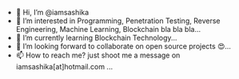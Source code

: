 - 👋 Hi, I’m @iamsashika
- 👀 I’m interested in Programming, Penetration Testing, Reverse Engineering, Machine Learning, Blockchain bla bla bla...
- 🌱 I’m currently learning Blockchain Technology...
- 💞️ I’m looking forward to collaborate on open source projects 😍...
- 📫 How to reach me? just shoot me a message on iamsashika[at]hotmail.com ...

<!---
iamsashika/iamsashika is a ✨ special ✨ repository because its `README.md` (this file) appears on your GitHub profile.
You can click the Preview link to take a look at your changes.
--->
